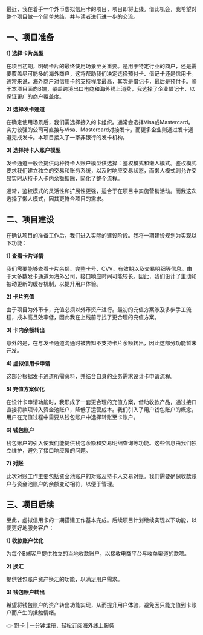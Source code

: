 最近，我在着手一个外币虚拟信用卡的项目，项目即将上线。借此机会，我希望对整个项目做一个简单总结，并与读者进行进一步的交流。

## 一、项目准备

**1) 选择卡片类型**

在项目初期，明确卡片的最终使用场景至关重要。是用于特定行业的商户，还是需要覆盖尽可能多的海外商户，这将帮助我们决定选择预付卡、借记卡还是信用卡。通常来说，海外商户对信用卡的支持程度最高，其次是借记卡，最后是预付卡。鉴于本项目面向B端，覆盖跨境出口电商和海外线上消费，我选择了企业借记卡，以保证更广的商户覆盖度。

**2) 选择发卡通道**

在确定使用场景后，我们需选择接入的卡组织。通常会选择Visa或Mastercard。实力较强的公司可直接与Visa、Mastercard对接发卡，而更多企业则通过发卡通道完成发卡。本项目接入了一家非银行的发卡机构。

**3) 选择持卡人账户模型**

发卡通道一般会提供两种持卡人账户模型供选择：鉴权模式和懒人模式。鉴权模式要求我们建立独立的交易和账务系统，以及时响应交易状态，而懒人模式则允许交易实时从持卡人卡内余额扣除，简化了整个流程。

通常，鉴权模式的灵活性和扩展性更强，适合于在项目中实施营销活动。而我这次选择了懒人模式，因其更符合项目的需求。

## 二、项目建设

在确认项目的准备工作后，我们进入实际的建设阶段。我将一期建设规划为实现以下功能：

**1) 查看卡片详情**

我们需要能够查看卡片余额、完整卡号、CVV、有效期以及交易明细等信息。由于大多数发卡通道为海外公司，接口响应时间可能较长。因此，我们设计了主动和被动更新的缓存机制，以提升用户体验。

**2) 卡片充值**

由于项目为外币卡，充值必须以外币资产进行。最初的充值方案涉及多步手工流程，成本高且效率低，因此我在上线前寻找了更合理的充值方案。

**3) 卡内余额转出**

意外的是，在与发卡通道沟通时被告知不支持卡片余额转出，因此这部分功能暂未开发。

**4) 虚拟信用卡申请**

这部分根据发卡通道所需资料，并结合自身的业务需求设计卡申请流程。

**5) 充值方案优化**

在设计卡申请功能时，我形成了一套更合理的充值方案，借助收款产品，通过接口直接将款项转入资金池账户，降低了运营成本。我们引入了用户钱包账户的概念，用户在充值过程中需要从钱包账户中选择转账至卡账户。

**6) 钱包账户**

钱包账户的引入使我们能提供钱包余额和交易明细查询等功能。这些信息由我们独立维护，避免了接口响应慢的问题。

**7) 对账**

此次对账工作主要包括资金池账户的对账及持卡人交易对账。我们需要确保收款账户与资金池账户的余额变动相符，以便于管理。

## 三、项目后续

至此，虚拟信用卡的一期搭建工作基本完成。后续项目计划继续实现以下功能，以便更好地服务客户：

**1) 收款账户优化**

为每个B端客户提供独立的当地收款账户，以接收电商平台与收单渠道的款项。

**2) 换汇**

提供钱包账户资产换汇的功能，以满足用户需求。

**3) 钱包账户转出**

希望将钱包账户的资产转出功能实现，从而提升用户体验，避免因只能充值到卡账户而产生的抵触情绪。

👉 [野卡 | 一分钟注册，轻松订阅海外线上服务](https://bit.ly/bewildcard)